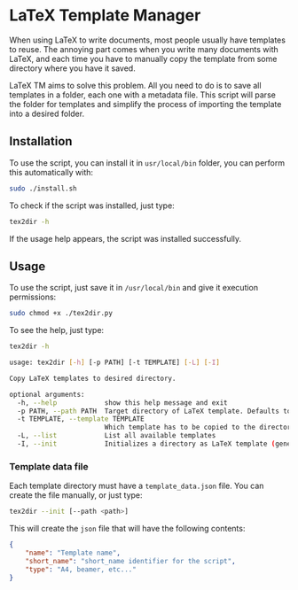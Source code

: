 # LaTeX Template Manager

When using LaTeX to write documents, most people usually have templates to reuse. The annoying part comes when you write many documents with LaTeX, and each time you have to manually copy the template from some directory where you have it saved.

LaTeX TM aims to solve this problem. All you need to do is to save all templates in a folder, each one with a metadata file. This script will parse the folder for templates and simplify the process of importing the template into a desired folder.

## Installation

To use the script, you can install it in `usr/local/bin` folder, you can perform this automatically with:

```bash
sudo ./install.sh
```

To check if the script was installed, just type:

```bash
tex2dir -h
```

If the usage help appears, the script was installed successfully.

## Usage

To use the script, just save it in `/usr/local/bin` and give it execution permissions:

```bash
sudo chmod +x ./tex2dir.py
```

To see the help, just type:

```bash
tex2dir -h

usage: tex2dir [-h] [-p PATH] [-t TEMPLATE] [-L] [-I]

Copy LaTeX templates to desired directory.

optional arguments:
  -h, --help            show this help message and exit
  -p PATH, --path PATH  Target directory of LaTeX template. Defaults to current working directory.
  -t TEMPLATE, --template TEMPLATE
                        Which template has to be copied to the directory.
  -L, --list            List all available templates
  -I, --init            Initializes a directory as LaTeX template (generates JSON data file that you will have to fill).
```

### Template data file

Each template directory must have a `template_data.json` file. You can create the file manually, or just type:

```bash
tex2dir --init [--path <path>]
```

This will create the `json` file that will have the following contents:

```json
{
    "name": "Template name",
    "short_name": "short_name identifier for the script",
    "type": "A4, beamer, etc..."
}
```
